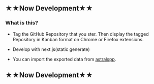 ## ★★Now Development★★


### What is this?
- Tag the GitHub Repository that you ster. Then display the tagged Repository in Kanban format on Chrome or Firefox extensions.

- Develop with next.js(static generate)

- You can import the exported data from [astralspp](https://app.astralapp.com/).

## ★★Now Development★★

